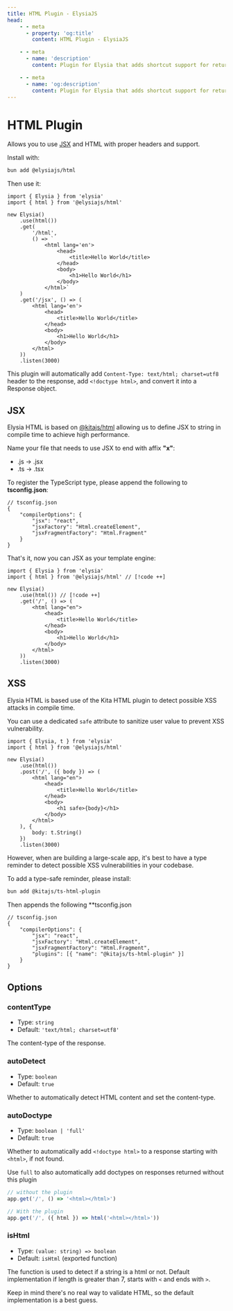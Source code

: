 ```yaml
---
title: HTML Plugin - ElysiaJS
head:
    - - meta
      - property: 'og:title'
        content: HTML Plugin - ElysiaJS

    - - meta
      - name: 'description'
        content: Plugin for Elysia that adds shortcut support for returning HTML in the Elysia server. Start by installing the plugin with "bun add @elysiajs/html".

    - - meta
      - name: 'og:description'
        content: Plugin for Elysia that adds shortcut support for returning HTML in the Elysia server. Start by installing the plugin with "bun add @elysiajs/html".
---
```


# HTML Plugin

Allows you to use [JSX](#jsx) and HTML with proper headers and support.

Install with:

```bash
bun add @elysiajs/html
```

Then use it:

```tsx
import { Elysia } from 'elysia'
import { html } from '@elysiajs/html'

new Elysia()
    .use(html())
    .get(
        '/html',
        () => `
            <html lang='en'>
                <head>
                    <title>Hello World</title>
                </head>
                <body>
                    <h1>Hello World</h1>
                </body>
            </html>`
    )
    .get('/jsx', () => (
        <html lang='en'>
            <head>
                <title>Hello World</title>
            </head>
            <body>
                <h1>Hello World</h1>
            </body>
        </html>
    ))
    .listen(3000)
```

This plugin will automatically add `Content-Type: text/html; charset=utf8` header to the response, add `<!doctype html>`, and convert it into a Response object.

## JSX
Elysia HTML is based on [@kitajs/html](https://github.com/kitajs/html) allowing us to define JSX to string in compile time to achieve high performance.

Name your file that needs to use JSX to end with affix **"x"**:
- .js -> .jsx
- .ts -> .tsx

To register the TypeScript type, please append the following to **tsconfig.json**:
```jsonc
// tsconfig.json
{
    "compilerOptions": {
        "jsx": "react",
        "jsxFactory": "Html.createElement",
        "jsxFragmentFactory": "Html.Fragment"
    }
}
```

That's it, now you can JSX as your template engine:
```tsx
import { Elysia } from 'elysia'
import { html } from '@elysiajs/html' // [!code ++]

new Elysia()
    .use(html()) // [!code ++]
    .get('/', () => (
        <html lang="en">
            <head>
                <title>Hello World</title>
            </head>
            <body>
                <h1>Hello World</h1>
            </body>
        </html>
    ))
    .listen(3000)
```

## XSS
Elysia HTML is based use of the Kita HTML plugin to detect possible XSS attacks in compile time.

You can use a dedicated `safe` attribute to sanitize user value to prevent XSS vulnerability.
```tsx
import { Elysia, t } from 'elysia'
import { html } from '@elysiajs/html'

new Elysia()
    .use(html())
    .post('/', ({ body }) => (
        <html lang="en">
            <head>
                <title>Hello World</title>
            </head>
            <body>
                <h1 safe>{body}</h1>
            </body>
        </html>
    ), {
        body: t.String()
    })
    .listen(3000)
```

However, when are building a large-scale app, it's best to have a type reminder to detect possible XSS vulnerabilities in your codebase.

To add a type-safe reminder, please install:
```sh
bun add @kitajs/ts-html-plugin
```

Then appends the following **tsconfig.json
```jsonc
// tsconfig.json
{
    "compilerOptions": {
        "jsx": "react",
        "jsxFactory": "Html.createElement",
        "jsxFragmentFactory": "Html.Fragment",
        "plugins": [{ "name": "@kitajs/ts-html-plugin" }]
    }
}
```

## Options

### contentType

-   Type: `string`
-   Default: `'text/html; charset=utf8'`

The content-type of the response.

### autoDetect

-   Type: `boolean`
-   Default: `true`

Whether to automatically detect HTML content and set the content-type.

### autoDoctype

-   Type: `boolean | 'full'`
-   Default: `true`

Whether to automatically add `<!doctype html>` to a response starting with `<html>`, if not found.

Use `full` to also automatically add doctypes on responses returned without this plugin

```ts
// without the plugin
app.get('/', () => '<html></html>')

// With the plugin
app.get('/', ({ html }) => html('<html></html>'))
```

### isHtml

-   Type: `(value: string) => boolean`
-   Default: `isHtml` (exported function)

The function is used to detect if a string is a html or not. Default implementation if length is greater than 7, starts with `<` and ends with `>`.

Keep in mind there's no real way to validate HTML, so the default implementation is a best guess.
